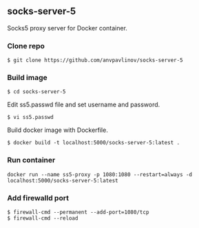 ## socks-server-5
Socks5 proxy server for Docker container.

### Clone repo
```
$ git clone https://github.com/anvpavlinov/socks-server-5
```

### Build image
```
$ cd socks-server-5
```
Edit ss5.passwd file and set username and password.
```
$ vi ss5.passwd
```
Build docker image with Dockerfile.
```
$ docker build -t localhost:5000/socks-server-5:latest .
```

### Run container
```
docker run --name ss5-proxy -p 1080:1080 --restart=always -d localhost:5000/socks-server-5:latest
```

### Add firewalld port
```
$ firewall-cmd --permanent --add-port=1080/tcp
$ firewall-cmd --reload
